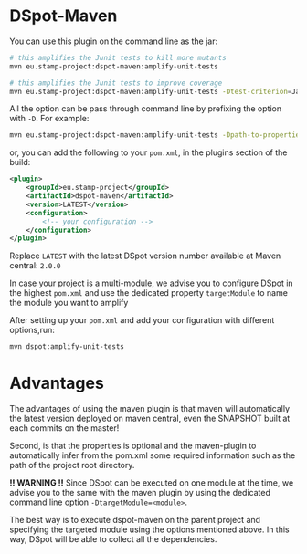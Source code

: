# DSpot-Maven

You can use this plugin on the command line as the jar:

```bash
# this amplifies the Junit tests to kill more mutants
mvn eu.stamp-project:dspot-maven:amplify-unit-tests

# this amplifies the Junit tests to improve coverage
mvn eu.stamp-project:dspot-maven:amplify-unit-tests -Dtest-criterion=JacocoCoverageSelector

```  

All the option can be pass through command line by prefixing the option with `-D`.
For example: 

```bash
mvn eu.stamp-project:dspot-maven:amplify-unit-tests -Dpath-to-properties=dspot.properties -Dtest=my.package.TestClass -Dcases=testMethod
```

or, you can add the following to your `pom.xml`, in the plugins section of the build:

```xml
<plugin>
    <groupId>eu.stamp-project</groupId>
    <artifactId>dspot-maven</artifactId>
    <version>LATEST</version>
    <configuration>
        <!-- your configuration --> 
    </configuration>
</plugin>
```
Replace `LATEST` with the latest DSpot version number available at Maven central: `2.0.0`

In case your project is a multi-module, we advise you to configure DSpot in the highest `pom.xml` and use the dedicated property `targetModule` to name the module you want to amplify

After setting up your `pom.xml` and add your configuration with different options,run:

```bash
mvn dspot:amplify-unit-tests
``` 

# Advantages

The advantages of using the maven plugin is that maven will automatically the latest version deployed on maven central, even the SNAPSHOT built at each commits on the master!

Second, is that the properties is optional and the maven-plugin to automatically infer from the pom.xml some required information such as the path of the project root directory.

**!! WARNING !!** Since DSpot can be executed on one module at the time, we advise you to the same with the maven plugin by using the dedicated command line option `-DtargetModule=<module>`.

The best way is to execute dspot-maven on the parent project and specifying the targeted module using the options mentioned above. In this way, DSpot will be able to collect all the dependencies.